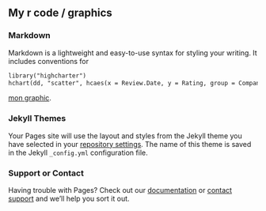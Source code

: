 ## My r code / graphics



### Markdown

Markdown is a lightweight and easy-to-use syntax for styling your writing. It includes conventions for

```markdown
library("highcharter")
hchart(dd, "scatter", hcaes(x = Review.Date, y = Rating, group = Company.Location))
```
[mon graphic](https://rtremeaud.github.io/website/graphics1.html).

### Jekyll Themes

Your Pages site will use the layout and styles from the Jekyll theme you have selected in your [repository settings](https://github.com/rtremeaud/website/settings). The name of this theme is saved in the Jekyll `_config.yml` configuration file.

### Support or Contact

Having trouble with Pages? Check out our [documentation](https://help.github.com/categories/github-pages-basics/) or [contact support](https://github.com/contact) and we’ll help you sort it out.
